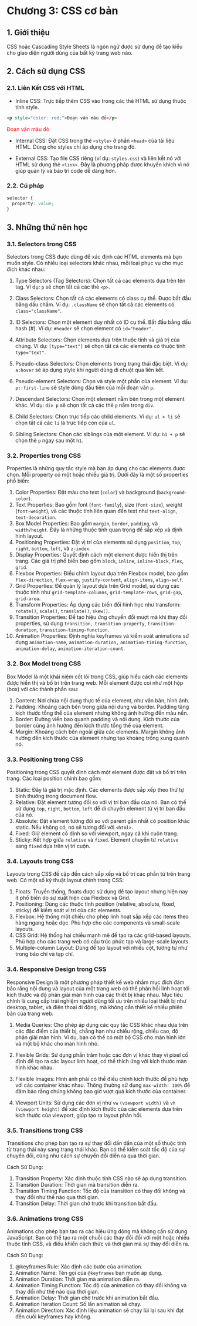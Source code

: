 # Chương 3: CSS cơ bản

## 1. Giới thiệu

CSS hoặc Cascading Style Sheets là ngôn ngữ được sử dụng để tạo kiểu cho giao diện người dùng của bất kỳ trang web nào.

## 2. Cách sử dụng CSS

### 2.1. Liên Kết CSS với HTML

- Inline CSS: Trực tiếp thêm CSS vào trong các thẻ HTML sử dụng thuộc tính style.

```html
<p style="color: red;">Đoạn văn màu đỏ</p>
```

<p style="color: red;">Đoạn văn màu đỏ</p>

- Internal CSS: Đặt CSS trong thẻ `<style>` ở phần `<head>` của tài liệu HTML. Dùng cho styles chỉ áp dụng cho trang đó.

- External CSS: Tạo file CSS riêng (ví dụ: `styles.css`) và liên kết nó với HTML sử dụng thẻ `<link>`. Đây là phương pháp được khuyến khích vì nó giúp quản lý và bảo trì code dễ dàng hơn.

### 2.2. Cú pháp

```CSS
selector {
  property: value;
}
```

## 3. Những thứ nên học

### 3.1. Selectors trong CSS

Selectors trong CSS được dùng để xác định các HTML elements mà bạn muốn style. Có nhiều loại selectors khác nhau, mỗi loại phục vụ cho mục đích khác nhau:

1. Type Selectors (Tag Selectors): Chọn tất cả các elements dựa trên tên tag. Ví dụ: `p` sẽ chọn tất cả các thẻ `<p>`.

2. Class Selectors: Chọn tất cả các elements có class cụ thể. Được bắt đầu bằng dấu chấm. Ví dụ: `.className` sẽ chọn tất cả các elements có `class="className"`.
3. ID Selectors: Chọn một element duy nhất có ID cụ thể. Bắt đầu bằng dấu hash (#). Ví dụ: `#header` sẽ chọn element có `id="header"`.
4. Attribute Selectors: Chọn elements dựa trên thuộc tính và giá trị của chúng. Ví dụ: `[type="text"]` sẽ chọn tất cả các elements có thuộc tính `type="text"`.
5. Pseudo-class Selectors: Chọn elements trong trạng thái đặc biệt. Ví dụ: `a:hover` sẽ áp dụng style khi người dùng di chuột qua liên kết.
6. Pseudo-element Selectors: Chọn và style một phần của element. Ví dụ: `p::first-line` sẽ style dòng đầu tiên của mỗi đoạn văn `p`.
7. Descendant Selectors: Chọn một element nằm bên trong một element khác. Ví dụ: `div p` sẽ chọn tất cả các thẻ `p` nằm trong `div`.
8. Child Selectors: Chọn trực tiếp các child elements. Ví dụ: `ul > li` sẽ chọn tất cả các `li` là trực tiếp con của `ul`.
9. Sibling Selectors: Chọn các siblings của một element. Ví dụ: `h1 + p` sẽ chọn thẻ `p` ngay sau một `h1`.

### 3.2. Properties trong CSS

Properties là những quy tắc style mà bạn áp dụng cho các elements được chọn. Mỗi property có một hoặc nhiều giá trị. Dưới đây là một số properties phổ biến:

1. Color Properties: Đặt màu cho text (`color`) và background (`background-color`).
2. Text Properties: Bao gồm font (`font-family`), size (`font-size`), weight (`font-weight`), và các thuộc tính liên quan đến text như `text-align`, `text-decoration`.
3. Box Model Properties: Bao gồm `margin`, `border`, `padding`, và `width/height`. Đây là những thuộc tính quan trọng để sắp xếp và định hình layout.
4. Positioning Properties: Đặt vị trí của elements sử dụng `position`, `top`, `right`, `bottom`, `left`, và `z-index`.
5. Display Properties: Quyết định cách một element được hiển thị trên trang. Các giá trị phổ biến bao gồm `block`, `inline`, `inline-block`, `flex`, `grid`.
6. Flexbox Properties: Điều chỉnh layout dựa trên Flexbox model, bao gồm `flex-direction`, `flex-wrap`, `justify-content`, `align-items`, `align-self`.
7. Grid Properties: Để quản lý layout dựa trên Grid model, sử dụng các thuộc tính như `grid-template-columns`, `grid-template-rows`, `grid-gap`, `grid-area`.
8. Transform Properties: Áp dụng các biến đổi hình học như transform: `rotate()`, `scale()`, `translate()`, `skew()`.
9. Transition Properties: Để tạo hiệu ứng chuyển đổi mượt mà khi thay đổi properties, sử dụng `transition`,` transition-property`, `transition-duration`, `transition-timing-function`.
10. Animation Properties: Định nghĩa keyframes và kiểm soát animations sử dụng `animation-name`, `animation-duration,` `animation-timing-function`, `animation-delay`, `animation-iteration-count`.

### 3.2. Box Model trong CSS

Box Model là một khái niệm cốt lõi trong CSS, giúp hiểu cách các elements được hiển thị và bố trí trên trang web. Mỗi element được coi như một hộp (box) với các thành phần sau:

1. Content: Nơi chứa nội dung thực tế của element, như văn bản, hình ảnh.
2. Padding: Khoảng cách bên trong giữa nội dung và border. Padding tăng kích thước tổng thể của element nhưng không ảnh hưởng đến màu nền.
3. Border: Đường viền bao quanh padding và nội dung. Kích thước của border cũng ảnh hưởng đến kích thước tổng thể của element.
4. Margin: Khoảng cách bên ngoài giữa các elements. Margin không ảnh hưởng đến kích thước của element nhưng tạo khoảng trống xung quanh nó.

### 3.3. Positioning trong CSS

Positioning trong CSS quyết định cách một element được đặt và bố trí trên trang. Các loại position chính bao gồm:

1. Static: Đây là giá trị mặc định. Các elements được sắp xếp theo thứ tự bình thường trong document flow.
2. Relative: Đặt element tương đối so với vị trí ban đầu của nó. Bạn có thể sử dụng `top`, `right`, `bottom`, `left` để di chuyển element từ vị trí ban đầu của nó.
3. Absolute: Đặt element tương đối so với parent gần nhất có position khác static. Nếu không có, nó sẽ tương đối với `<html>`.
4. Fixed: Giữ element cố định so với viewport, ngay cả khi cuộn trang.
5. Sticky: Kết hợp giữa `relative` và `fixed`. Element chuyển từ `relative` sang `fixed` dựa trên vị trí cuộn.

### 3.4. Layouts trong CSS

Layouts trong CSS đề cập đến cách sắp xếp và bố trí các phần tử trên trang web. Có một số kỹ thuật layout chính trong CSS:

1. Floats: Truyền thống, floats được sử dụng để tạo layout nhưng hiện nay ít phổ biến do sự xuất hiện của Flexbox và Grid.
2. Positioning: Dùng các thuộc tính position (relative, absolute, fixed, sticky) để kiểm soát vị trí của các elements.
3. Flexbox: Hệ thống một chiều cho phép linh hoạt sắp xếp các items theo hàng ngang hoặc dọc. Phù hợp cho các components và small-scale layouts.
4. CSS Grid: Hệ thống hai chiều mạnh mẽ để tạo ra các grid-based layouts. Phù hợp cho các trang web có cấu trúc phức tạp và large-scale layouts.
5. Multiple-column Layout: Dùng để tạo layout với nhiều cột, tương tự như trong báo chí và tạp chí.

### 3.4. Responsive Design trong CSS

Responsive Design là một phương pháp thiết kế web nhằm mục đích đảm bảo rằng nội dung và layout của một trang web có thể phản hồi linh hoạt tới kích thước và độ phân giải màn hình của các thiết bị khác nhau. Mục tiêu chính là cung cấp trải nghiệm người dùng tối ưu trên nhiều loại thiết bị như desktop, tablet, và điện thoại di động, mà không cần thiết kế nhiều phiên bản của trang web.

1. Media Queries: Cho phép áp dụng các quy tắc CSS khác nhau dựa trên các đặc điểm của thiết bị, chẳng hạn như chiều rộng, chiều cao, độ phân giải màn hình. Ví dụ, bạn có thể có một bộ CSS cho màn hình lớn và một bộ khác cho màn hình nhỏ.

2. Flexible Grids: Sử dụng phần trăm hoặc các đơn vị khác thay vì pixel cố định để tạo ra các layout linh hoạt, có thể thích ứng với kích thước màn hình khác nhau.

3. Flexible Images: Hình ảnh phải có thể điều chỉnh kích thước để phù hợp với các container khác nhau. Thông thường sử dụng `max-width: 100%` để đảm bảo rằng chúng không bao giờ vượt quá kích thước của container.

4. Viewport Units: Sử dụng các đơn vị như `vw` `(viewport width)` và `vh` `(viewport height)` để xác định kích thước của các elements dựa trên kích thước của viewport, giúp tạo ra layout phản hồi.

### 3.5. Transitions trong CSS

Transitions cho phép bạn tạo ra sự thay đổi dần dần của một số thuộc tính từ trạng thái này sang trạng thái khác. Bạn có thể kiểm soát tốc độ của sự chuyển đổi, cũng như cách sự chuyển đổi diễn ra qua thời gian.

Cách Sử Dụng:

1. Transition Property: Xác định thuộc tính CSS nào sẽ áp dụng transition.
2. Transition Duration: Thời gian mà transition diễn ra.
3. Transition Timing Function: Tốc độ của transition có thay đổi không và thay đổi như thế nào qua thời gian.
4. Transition Delay: Thời gian chờ trước khi transition bắt đầu.

### 3.6. Animations trong CSS

Animations cho phép bạn tạo ra các hiệu ứng động mà không cần sử dụng JavaScript. Bạn có thể tạo ra một chuỗi các thay đổi đối với một hoặc nhiều thuộc tính CSS, và điều khiển cách thức và thời gian mà sự thay đổi diễn ra.

Cách Sử Dụng:

1. @keyframes Rule: Xác định các bước của animation.
2. Animation Name: Tên gọi của `@keyframes` bạn muốn áp dụng.
3. Animation Duration: Thời gian mà animation diễn ra.
4. Animation Timing Function: Tốc độ của animation có thay đổi không và thay đổi như thế nào qua thời gian.
5. Animation Delay: Thời gian chờ trước khi animation bắt đầu.
6. Animation Iteration Count: Số lần animation sẽ chạy.
7. Animation Direction: Xác định liệu animation sẽ chạy lùi lại sau khi đạt đến cuối keyframes hay không.
